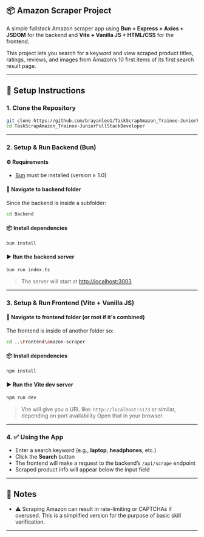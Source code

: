 ## 📦 Amazon Scraper Project

A simple fullstack Amazon scraper app using **Bun + Express + Axios + JSDOM** for the backend and **Vite + Vanilla JS + HTML/CSS** for the frontend.

This project lets you search for a keyword and view scraped product titles, ratings, reviews, and images from Amazon’s 10 first items of its first search result page.

---

## 🚀 Setup Instructions

### 1. Clone the Repository

```bash
git clone https://github.com/brayanleo1/TaskScrapAmazon_Trainee-JuniorFullStackDeveloper.git
cd TaskScrapAmazon_Trainee-JuniorFullStackDeveloper 
```

---

### 2. Setup & Run Backend (Bun)

#### ⚙️ Requirements

* [Bun](https://bun.sh) must be installed (version ≥ 1.0)

#### 📁 Navigate to backend folder

Since the backend is inside a subfolder:

```bash
cd Backend
```

#### 📦 Install dependencies

```bash
bun install
```

#### ▶️ Run the backend server

```bash
bun run index.ts
```

> The server will start at [http://localhost:3003](http://localhost:3003)

---

### 3. Setup & Run Frontend (Vite + Vanilla JS)

#### 📁 Navigate to frontend folder (or root if it's combined)

The frontend is inside of another folder so:

```bash
cd ..\Frontend\amazon-scraper
```

#### 📦 Install dependencies

```bash
npm install
```

#### ▶️ Run the Vite dev server

```bash
npm run dev
```

> Vite will give you a URL like:
> `http://localhost:5173` or similar, depending on port availability
> Open that in your browser.

---

### 4. ✅ Using the App

* Enter a search keyword (e.g., **laptop**, **headphones**, etc.)
* Click the **Search** button
* The frontend will make a request to the backend’s `/api/scrape` endpoint
* Scraped product info will appear below the input field

---

## 📝 Notes

* ⚠️ Scraping Amazon can result in rate-limiting or CAPTCHAs if overused. This is a simplified version for the purpose of basic skill verification.

---